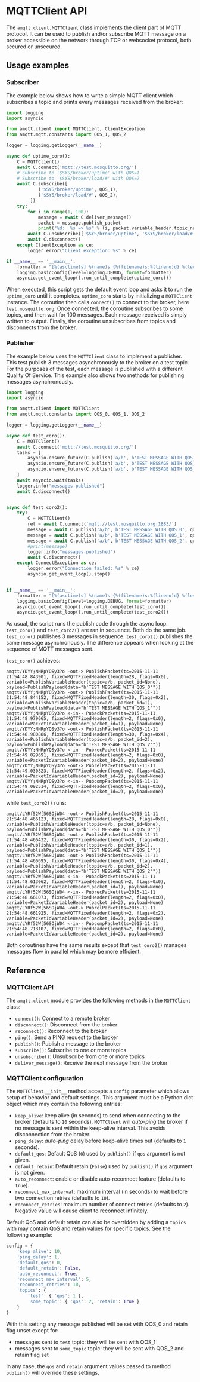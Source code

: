 # MQTTClient API

The `amqtt.client.MQTTClient` class implements the client part of MQTT protocol. It can be used to publish and/or subscribe MQTT message on a broker accessible on the network through TCP or websocket protocol, both secured or unsecured.

## Usage examples

### Subscriber

The example below shows how to write a simple MQTT client which subscribes a topic and prints every messages received from the broker:

```python
import logging
import asyncio

from amqtt.client import MQTTClient, ClientException
from amqtt.mqtt.constants import QOS_1, QOS_2

logger = logging.getLogger(__name__)

async def uptime_coro():
    C = MQTTClient()
    await C.connect('mqtt://test.mosquitto.org/')
    # Subscribe to '$SYS/broker/uptime' with QOS=1
    # Subscribe to '$SYS/broker/load/#' with QOS=2
    await C.subscribe([
            ('$SYS/broker/uptime', QOS_1),
            ('$SYS/broker/load/#', QOS_2),
         ])
    try:
        for i in range(1, 100):
            message = await C.deliver_message()
            packet = message.publish_packet
            print("%d:  %s => %s" % (i, packet.variable_header.topic_name, str(packet.payload.data)))
        await C.unsubscribe(['$SYS/broker/uptime', '$SYS/broker/load/#'])
        await C.disconnect()
    except ClientException as ce:
        logger.error("Client exception: %s" % ce)

if __name__ == '__main__':
    formatter = "[%(asctime)s] %(name)s {%(filename)s:%(lineno)d} %(levelname)s - %(message)s"
    logging.basicConfig(level=logging.DEBUG, format=formatter)
    asyncio.get_event_loop().run_until_complete(uptime_coro())
```

When executed, this script gets the default event loop and asks it to run the `uptime_coro` until it completes.
`uptime_coro` starts by initializing a `MQTTClient` instance.
The coroutine then calls `connect()` to connect to the broker, here `test.mosquitto.org`.
Once connected, the coroutine subscribes to some topics, and then wait for 100 messages. Each message received is simply written to output.
Finally, the coroutine unsubscribes from topics and disconnects from the broker.

### Publisher

The example below uses the `MQTTClient` class to implement a publisher.
This test publish 3 messages asynchronously to the broker on a test topic.
For the purposes of the test, each message is published with a different Quality Of Service.
This example also shows two methods for publishing messages asynchronously.

```python
import logging
import asyncio

from amqtt.client import MQTTClient
from amqtt.mqtt.constants import QOS_0, QOS_1, QOS_2

logger = logging.getLogger(__name__)

async def test_coro():
    C = MQTTClient()
    await C.connect('mqtt://test.mosquitto.org/')
    tasks = [
        asyncio.ensure_future(C.publish('a/b', b'TEST MESSAGE WITH QOS_0')),
        asyncio.ensure_future(C.publish('a/b', b'TEST MESSAGE WITH QOS_1', qos=QOS_1)),
        asyncio.ensure_future(C.publish('a/b', b'TEST MESSAGE WITH QOS_2', qos=QOS_2)),
    ]
    await asyncio.wait(tasks)
    logger.info("messages published")
    await C.disconnect()


async def test_coro2():
    try:
        C = MQTTClient()
        ret = await C.connect('mqtt://test.mosquitto.org:1883/')
        message = await C.publish('a/b', b'TEST MESSAGE WITH QOS_0', qos=QOS_0)
        message = await C.publish('a/b', b'TEST MESSAGE WITH QOS_1', qos=QOS_1)
        message = await C.publish('a/b', b'TEST MESSAGE WITH QOS_2', qos=QOS_2)
        #print(message)
        logger.info("messages published")
        await C.disconnect()
    except ConnectException as ce:
        logger.error("Connection failed: %s" % ce)
        asyncio.get_event_loop().stop()


if __name__ == '__main__':
    formatter = "[%(asctime)s] %(name)s {%(filename)s:%(lineno)d} %(levelname)s - %(message)s"
    logging.basicConfig(level=logging.DEBUG, format=formatter)
    asyncio.get_event_loop().run_until_complete(test_coro())
    asyncio.get_event_loop().run_until_complete(test_coro2())
```

As usual, the script runs the publish code through the async loop. `test_coro()` and `test_coro2()` are ran in sequence.
Both do the same job. `test_coro()` publishes 3 messages in sequence. `test_coro2()` publishes the same message asynchronously.
The difference appears when looking at the sequence of MQTT messages sent.

`test_coro()` achieves:
```
amqtt/YDYY;NNRpYQSy3?o -out-> PublishPacket(ts=2015-11-11 21:54:48.843901, fixed=MQTTFixedHeader(length=28, flags=0x0), variable=PublishVariableHeader(topic=a/b, packet_id=None), payload=PublishPayload(data="b'TEST MESSAGE WITH QOS_0'"))
amqtt/YDYY;NNRpYQSy3?o -out-> PublishPacket(ts=2015-11-11 21:54:48.844152, fixed=MQTTFixedHeader(length=30, flags=0x2), variable=PublishVariableHeader(topic=a/b, packet_id=1), payload=PublishPayload(data="b'TEST MESSAGE WITH QOS_1'"))
amqtt/YDYY;NNRpYQSy3?o <-in-- PubackPacket(ts=2015-11-11 21:54:48.979665, fixed=MQTTFixedHeader(length=2, flags=0x0), variable=PacketIdVariableHeader(packet_id=1), payload=None)
amqtt/YDYY;NNRpYQSy3?o -out-> PublishPacket(ts=2015-11-11 21:54:48.980886, fixed=MQTTFixedHeader(length=30, flags=0x4), variable=PublishVariableHeader(topic=a/b, packet_id=2), payload=PublishPayload(data="b'TEST MESSAGE WITH QOS_2'"))
amqtt/YDYY;NNRpYQSy3?o <-in-- PubrecPacket(ts=2015-11-11 21:54:49.029691, fixed=MQTTFixedHeader(length=2, flags=0x0), variable=PacketIdVariableHeader(packet_id=2), payload=None)
amqtt/YDYY;NNRpYQSy3?o -out-> PubrelPacket(ts=2015-11-11 21:54:49.030823, fixed=MQTTFixedHeader(length=2, flags=0x2), variable=PacketIdVariableHeader(packet_id=2), payload=None)
amqtt/YDYY;NNRpYQSy3?o <-in-- PubcompPacket(ts=2015-11-11 21:54:49.092514, fixed=MQTTFixedHeader(length=2, flags=0x0), variable=PacketIdVariableHeader(packet_id=2), payload=None)
```

while `test_coro2()` runs:
```
amqtt/LYRf52W[56SOjW04 -out-> PublishPacket(ts=2015-11-11 21:54:48.466123, fixed=MQTTFixedHeader(length=28, flags=0x0), variable=PublishVariableHeader(topic=a/b, packet_id=None), payload=PublishPayload(data="b'TEST MESSAGE WITH QOS_0'"))
amqtt/LYRf52W[56SOjW04 -out-> PublishPacket(ts=2015-11-11 21:54:48.466432, fixed=MQTTFixedHeader(length=30, flags=0x2), variable=PublishVariableHeader(topic=a/b, packet_id=1), payload=PublishPayload(data="b'TEST MESSAGE WITH QOS_1'"))
amqtt/LYRf52W[56SOjW04 -out-> PublishPacket(ts=2015-11-11 21:54:48.466695, fixed=MQTTFixedHeader(length=30, flags=0x4), variable=PublishVariableHeader(topic=a/b, packet_id=2), payload=PublishPayload(data="b'TEST MESSAGE WITH QOS_2'"))
amqtt/LYRf52W[56SOjW04 <-in-- PubackPacket(ts=2015-11-11 21:54:48.613062, fixed=MQTTFixedHeader(length=2, flags=0x0), variable=PacketIdVariableHeader(packet_id=1), payload=None)
amqtt/LYRf52W[56SOjW04 <-in-- PubrecPacket(ts=2015-11-11 21:54:48.661073, fixed=MQTTFixedHeader(length=2, flags=0x0), variable=PacketIdVariableHeader(packet_id=2), payload=None)
amqtt/LYRf52W[56SOjW04 -out-> PubrelPacket(ts=2015-11-11 21:54:48.661925, fixed=MQTTFixedHeader(length=2, flags=0x2), variable=PacketIdVariableHeader(packet_id=2), payload=None)
amqtt/LYRf52W[56SOjW04 <-in-- PubcompPacket(ts=2015-11-11 21:54:48.713107, fixed=MQTTFixedHeader(length=2, flags=0x0), variable=PacketIdVariableHeader(packet_id=2), payload=None)
```

Both coroutines have the same results except that `test_coro2()` manages messages flow in parallel which may be more efficient.

## Reference

### MQTTClient API

The `amqtt.client` module provides the following methods in the `MQTTClient` class:

- `connect()`: Connect to a remote broker
- `disconnect()`: Disconnect from the broker
- `reconnect()`: Reconnect to the broker
- `ping()`: Send a PING request to the broker
- `publish()`: Publish a message to the broker
- `subscribe()`: Subscribe to one or more topics
- `unsubscribe()`: Unsubscribe from one or more topics
- `deliver_message()`: Receive the next message from the broker

### MQTTClient configuration

The `MQTTClient` `__init__` method accepts a `config` parameter which allows setup of behavior and default settings. This argument must be a Python dict object which may contain the following entries:

* `keep_alive`: keep alive (in seconds) to send when connecting to the broker (defaults to `10` seconds). `MQTTClient` will *auto-ping* the broker if no message is sent within the keep-alive interval. This avoids disconnection from the broker.
* `ping_delay`: *auto-ping* delay before keep-alive times out (defaults to `1` seconds).
* `default_qos`: Default QoS (`0`) used by `publish()` if `qos` argument is not given.
* `default_retain`: Default retain (`False`) used by `publish()` if `qos` argument is not given.
* `auto_reconnect`: enable or disable auto-reconnect feature (defaults to `True`).
* `reconnect_max_interval`: maximum interval (in seconds) to wait before two connection retries (defaults to `10`).
* `reconnect_retries`: maximum number of connect retries (defaults to `2`). Negative value will cause client to reconnect infinitely.

Default QoS and default retain can also be overridden by adding a `topics` with may contain QoS and retain values for specific topics. See the following example:

```python
config = {
    'keep_alive': 10,
    'ping_delay': 1,
    'default_qos': 0,
    'default_retain': False,
    'auto_reconnect': True,
    'reconnect_max_interval': 5,
    'reconnect_retries': 10,
    'topics': {
        'test': { 'qos': 1 },
        'some_topic': { 'qos': 2, 'retain': True }
    }
}
```

With this setting any message published will be set with QOS_0 and retain flag unset except for:

* messages sent to `test` topic: they will be sent with QOS_1
* messages sent to `some_topic` topic: they will be sent with QOS_2 and retain flag set

In any case, the `qos` and `retain` argument values passed to method `publish()` will override these settings.
